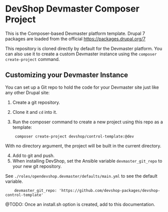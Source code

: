 # DevShop Devmaster Composer Project

This is the Composer-based Devmaster platform template. Drupal 7 packages are loaded 
from the official https://packages.drupal.org/7

This repository is cloned directly by default for the Devmaster platform. You can also use it to create a custom
Devmaster instance using the `composer create-project` command.

## Customizing your Devmaster Instance

You can set up a Git repo to hold the code for your Devmaster site just like any other Drupal site:

1. Create a git repository.
2. Clone it and `cd` into it.
3. Run the composer command to create a new project using this repo as a template:

        composer create-project devshop/control-template:@dev

  With no directory argument, the project will be built in the current directory.

4. Add to git and push.
5. When installing DevShop, set the Ansible variable `devmaster_git_repo` to your new git repository. 

  See `./roles/opendevshop.devmaster/defaults/main.yml` to see the default variable.
    
        devmaster_git_repo: 'https://github.com/devshop-packages/devshop-control-template'

  @TODO: Once an install.sh option is created, add to this documentation.
